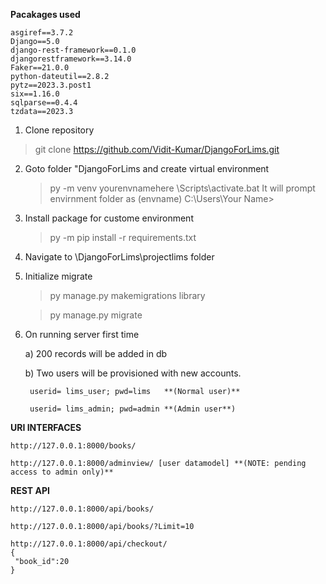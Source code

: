 **Pacakages used**

    asgiref==3.7.2
    Django==5.0
    django-rest-framework==0.1.0
    djangorestframework==3.14.0
    Faker==21.0.0
    python-dateutil==2.8.2
    pytz==2023.3.post1
    six==1.16.0
    sqlparse==0.4.4
    tzdata==2023.3

1. Clone repository 
  > git clone  https://github.com/Vidit-Kumar/DjangoForLims.git

2. Goto folder "DjangoForLims and create virtual environment
   > py -m venv yourenvnamehere
   > <envname>\Scripts\activate.bat
    It will prompt envirnment folder as (envname) C:\Users\Your Name>

3. Install package for custome environment
   >py -m pip install -r requirements.txt

4. Navigate to \DjangoForLims\projectlims folder

5. Initialize migrate

   >py manage.py makemigrations library
   
   >py manage.py migrate

6. On running server first time 
     
     a) 200 records will be added in db
     
     b) Two users will be provisioned with new accounts.
   
		userid= lims_user; pwd=lims   **(Normal user)**
	  
   		userid= lims_admin; pwd=admin **(Admin user**)


**URI INTERFACES**

	http://127.0.0.1:8000/books/
  
	http://127.0.0.1:8000/adminview/ [user datamodel] **(NOTE: pending access to admin only)**


**REST API**
	
 	http://127.0.0.1:8000/api/books/	

	http://127.0.0.1:8000/api/books/?Limit=10

 	http://127.0.0.1:8000/api/checkout/
	{
	 "book_id":20
	} 

